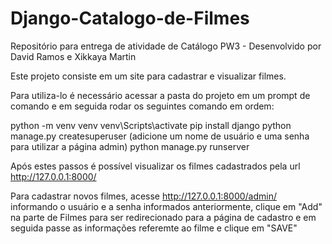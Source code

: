 # Django-Catalogo-de-Filmes
Repositório para entrega de atividade de Catálogo PW3 - Desenvolvido por David Ramos e Xikkaya Martin

Este projeto consiste em um site para cadastrar e visualizar filmes.

Para utiliza-lo é necessário acessar a pasta do projeto em um prompt de comando e em seguida rodar os seguintes comando em ordem:

python -m venv venv
venv\Scripts\activate
pip install django
python manage.py createsuperuser (adicione um nome de usuário e uma senha para utilizar a página admin)
python manage.py runserver

Após estes passos é possível visualizar os filmes cadastrados pela url http://127.0.0.1:8000/

Para cadastrar novos filmes, acesse http://127.0.0.1:8000/admin/ informando o usuário e a senha informados anteriormente, clique em "Add" na parte de Filmes para ser redirecionado para a página de cadastro e em seguida passe as informações referemte ao filme e clique em "SAVE"
